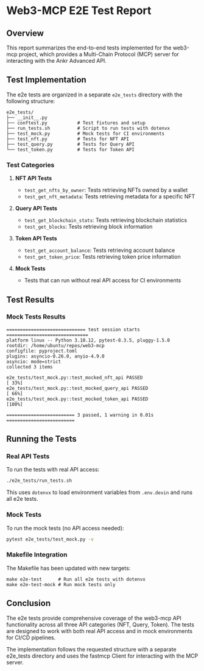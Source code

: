 # Web3-MCP E2E Test Report

## Overview
This report summarizes the end-to-end tests implemented for the web3-mcp project, which provides a Multi-Chain Protocol (MCP) server for interacting with the Ankr Advanced API.

## Test Implementation
The e2e tests are organized in a separate `e2e_tests` directory with the following structure:

```
e2e_tests/
├── __init__.py
├── conftest.py           # Test fixtures and setup
├── run_tests.sh          # Script to run tests with dotenvx
├── test_mock.py          # Mock tests for CI environments
├── test_nft.py           # Tests for NFT API
├── test_query.py         # Tests for Query API
└── test_token.py         # Tests for Token API
```

### Test Categories

1. **NFT API Tests**
   - `test_get_nfts_by_owner`: Tests retrieving NFTs owned by a wallet
   - `test_get_nft_metadata`: Tests retrieving metadata for a specific NFT

2. **Query API Tests**
   - `test_get_blockchain_stats`: Tests retrieving blockchain statistics
   - `test_get_blocks`: Tests retrieving block information

3. **Token API Tests**
   - `test_get_account_balance`: Tests retrieving account balance
   - `test_get_token_price`: Tests retrieving token price information

4. **Mock Tests**
   - Tests that can run without real API access for CI environments

## Test Results

### Mock Tests Results
```
============================= test session starts ==============================
platform linux -- Python 3.10.12, pytest-8.3.5, pluggy-1.5.0
rootdir: /home/ubuntu/repos/web3-mcp
configfile: pyproject.toml
plugins: asyncio-0.26.0, anyio-4.9.0
asyncio: mode=strict
collected 3 items

e2e_tests/test_mock.py::test_mocked_nft_api PASSED                       [ 33%]
e2e_tests/test_mock.py::test_mocked_query_api PASSED                     [ 66%]
e2e_tests/test_mock.py::test_mocked_token_api PASSED                     [100%]

========================= 3 passed, 1 warning in 0.01s =========================
```

## Running the Tests

### Real API Tests
To run the tests with real API access:
```bash
./e2e_tests/run_tests.sh
```
This uses `dotenvx` to load environment variables from `.env.devin` and runs all e2e tests.

### Mock Tests
To run the mock tests (no API access needed):
```bash
pytest e2e_tests/test_mock.py -v
```

### Makefile Integration
The Makefile has been updated with new targets:
```
make e2e-test      # Run all e2e tests with dotenvx
make e2e-test-mock # Run mock tests only
```

## Conclusion
The e2e tests provide comprehensive coverage of the web3-mcp API functionality across all three API categories (NFT, Query, Token). The tests are designed to work with both real API access and in mock environments for CI/CD pipelines.

The implementation follows the requested structure with a separate e2e_tests directory and uses the fastmcp Client for interacting with the MCP server.
